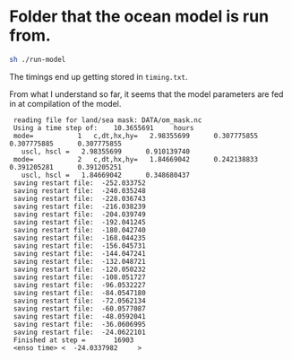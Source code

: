  # Folder that the ocean model is run from.

```bash
sh ./run-model
```
 
The timings end up getting stored in `timing.txt`.


From what I understand so far, it seems that the 
model parameters are fed in at compilation of the model.


```
 reading file for land/sea mask: DATA/om_mask.nc
 Using a time step of:    10.3655691     hours
 mode=           1   c,dt,hx,hy=   2.98355699      0.307775855      0.307775885      0.307775855    
   uscl, hscl =   2.98355699      0.910139740    
 mode=           2   c,dt,hx,hy=   1.84669042      0.242138833      0.391205281      0.391205251    
   uscl, hscl =   1.84669042      0.348680437    
 saving restart file:  -252.033752    
 saving restart file:  -240.035248    
 saving restart file:  -228.036743    
 saving restart file:  -216.038239    
 saving restart file:  -204.039749    
 saving restart file:  -192.041245    
 saving restart file:  -180.042740    
 saving restart file:  -168.044235    
 saving restart file:  -156.045731    
 saving restart file:  -144.047241    
 saving restart file:  -132.048721    
 saving restart file:  -120.050232    
 saving restart file:  -108.051727    
 saving restart file:  -96.0532227    
 saving restart file:  -84.0547180    
 saving restart file:  -72.0562134    
 saving restart file:  -60.0577087    
 saving restart file:  -48.0592041    
 saving restart file:  -36.0606995    
 saving restart file:  -24.0622101    
 Finished at step =       16903
 <enso time> <  -24.0337982     >
```
